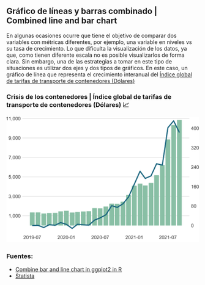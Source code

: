 ## Gráfico de líneas y barras combinado | Combined line and bar chart 

En algunas ocasiones ocurre que tiene el objetivo de comparar dos variables con métricas diferentes, por ejemplo, una variable en niveles vs su tasa de crecimiento. Lo que dificulta
la visualización de los datos, ya que, como tienen diferente escala no es posible visualizarlos de forma clara. Sin embargo, una de las estrategias a tomar en este tipo de situaciones
es utilizar dos ejes y dos tipos de gráficos. En este caso, un gráfico de línea que representa el crecimiento interanual del [Índice global de tarifas de transporte de contenedores (Dólares)](https://www.statista.com/statistics/1250636/global-container-freight-index/)
### Crisis de los contenedores | Índice global de tarifas de transporte de contenedores (Dólares) 📈
![bar](contenedores.png)

### Fuentes:
- [Combine bar and line chart in ggplot2 in R](https://www.geeksforgeeks.org/combine-bar-and-line-chart-in-ggplot2-in-r/)
- [Statista](https://www.statista.com/statistics/1250636/global-container-freight-index/)


